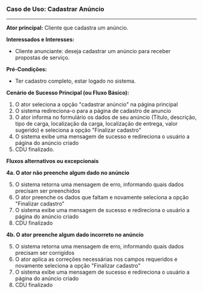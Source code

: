 ### Caso de Uso: Cadastrar Anúncio
---
**Ator principal:** Cliente que cadastra um anúncio.

**Interessados e Interesses:**
- Cliente anunciante: deseja cadastrar um anúncio para receber propostas de serviço.

**Pré-Condições:**
- Ter cadastro completo, estar logado no sistema.

**Cenário de Sucesso Principal (ou Fluxo Básico):**

1. O ator seleciona a opção "cadastrar anúncio" na página principal
2. O sistema redireciona-o para a página de cadastro de anuncio 
3. O ator informa no formulário os dados de seu anúncio (Título, descrição, tipo de carga, localização da carga, localização de entrega, valor sugerido) e seleciona a opção "Finalizar cadastro"
4. O sistema exibe uma mensagem de sucesso e redireciona o usuário a página do anúncio criado
5. CDU finalizado.

**Fluxos alternativos ou excepcionais**

**4a. O ator não preenche algum dado no anúncio**

5. O sistema retorna uma mensagem de erro, informando quais dados precisam ser preenchidos
6. O ator preenche os dados que faltam e novamente seleciona a opção "Finalizar cadastro"
7. O sistema exibe uma mensagem de sucesso e redireciona o usuário a página do anúncio criado
8. CDU finalizado

**4b. O ator preenche algum dado incorreto no anúncio**

5. O sistema retorna uma mensagem de erro, informando quais dados precisam ser corrigidos
6. O ator aplica as correções necessárias nos campos requeridos e novamente seleciona a opção "Finalizar cadastro"
7. O sistema exibe uma mensagem de sucesso e redireciona o usuário a página do anúncio criado
8. CDU finalizado